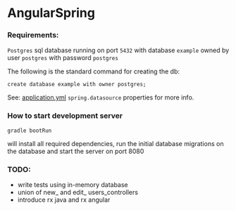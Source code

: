 # AngularSpring

### Requirements:

`Postgres` sql database running on port `5432` with database `example` owned by user `postgres` with password `postgres`

The following is the standard command for creating the db:
```
create database example with owner postgres;
```

See: [application.yml](https://github.com/AnotherFiction/AngularSpring/blob/master/src/main/resources/config/application.yml) `spring.datasource` properties for more info.

### How to start development server

```gradle bootRun``` 

will install all required dependencies, run the initial database migrations on the database and start the server on port 8080


### TODO:
 - write tests using in-memory database
 - union of new_ and edit_ users_controllers 
 - introduce rx java and rx angular